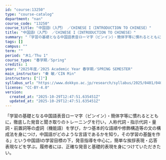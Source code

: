 ```yaml
---
id: "course:13250"
type: "course-catalog"
department: "nan"
course_code: "13250"
course_title: "中国語Ⅰ（入門） ／CHINESE I（INTRODUCTION TO CHINESE）"
title: "中国語Ⅰ（入門） ／CHINESE I（INTRODUCTION TO CHINESE）"
summary: "「学習の基礎となる中国語表音ローマ字（ピンイン）・簡体字等に慣れるとともに，徹底した発音と聞き取りのトレーニングを行い，人称代詞・指示代詞・量詞・前置詞等の虚詞（機能語）を学び，かつ基本的な語順や修飾構造等の文の構成法を身につけ，中国語がど…"
tags: []
campus: ""
term: ""
period: "木1／Thu 1"
course_type: "春学期／Spring"
credits: 1
year: "2025年度／2025 Academic Year 春学期／SPRING SEMESTER"
main_instructor: "秦 敏／CIN Min"
instructors: ["[]"]
syllabus_url: "https://www.dokkyo.ac.jp/research/syllabus/2025/0401/0401_13250_ja_JP.html"
license: "CC-BY-4.0"
version:
  created_at: "2025-10-29T12:47:51.635451Z"
  updated_at: "2025-10-29T12:47:51.635451Z"
---
```

「学習の基礎となる中国語表音ローマ字（ピンイン）・簡体字等に慣れるとともに，徹底した発音と聞き取りのトレーニングを行い，人称代詞・指示代詞・量詞・前置詞等の虚詞（機能語）を学び，かつ基本的な語順や修飾構造等の文の構成法を身につけ，中国語がどのような言語であるかを知り，その学習の基盤を作る」という中国語Ⅰの学習目標の下，発音指導を中心に，簡単な挨拶表現・応答表現などを学ぶ。履修者には、正確な発音と基礎的表現を身につけていただきたい。
